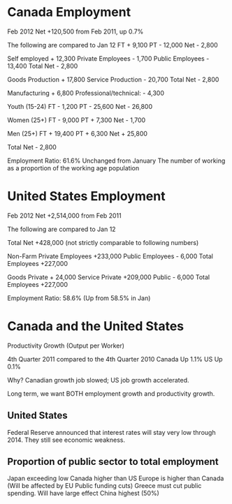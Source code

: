 Canada Employment
=================

Feb 2012
Net +120,500 from Feb 2011, up 0.7%

The following are compared to Jan 12
FT  +  9,100
PT  - 12,000
Net -  2,800

Self employed      + 12,300
Private Employees  -  1,700
Public Employees   - 13,400
Total Net          -  2,800

Goods Production   + 17,800
Service Production - 20,700
Total Net          - 2,800

Manufacturing + 6,800
Professional/technical: - 4,300

Youth (15-24)
FT   -  1,200
PT   - 25,600
Net  - 26,800

Women (25+)
FT   -  9,000
PT   +  7,300
Net  -  1,700

Men (25+)
FT   + 19,400
PT   +  6,300
Net  + 25,800

Total Net - 2,800

Employment Ratio: 61.6%
Unchanged from January
The number of working as a proportion of the working age population

United States Employment
========================

Feb 2012
Net +2,514,000 from Feb 2011

The following are compared to Jan 12

Total Net        +428,000
(not strictly comparable to following numbers)

Non-Farm
Private Employees   +233,000
Public Employees    -  6,000
Total Employees     +227,000

Goods Private       + 24,000
Service Private     +209,000
Public              -  6,000
Total Employees     +227,000

Employment Ratio: 58.6% (Up from 58.5% in Jan)

Canada and the United States
============================
Productivity Growth (Output per Worker)

4th Quarter 2011 compared to the 4th Quarter 2010
Canada Up 1.1%
US     Up 0.1%

Why? Canadian growth job slowed; US job growth accelerated.

Long term, we want BOTH employment growth and productivity growth.

United States
-------------
Federal Reserve announced that interest rates will stay very low through 2014.
They still see economic weakness.

Proportion of public sector to total employment
-----------------------------------------------

Japan exceeding low
Canada higher than US
Europe is higher than Canada (Will be affected by EU Public funding cuts)
Greece must cut public spending. Will have large effect
China highest (50%)
